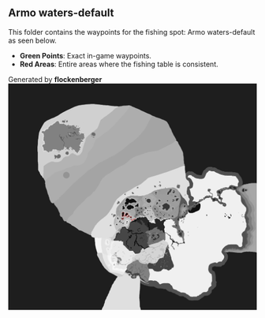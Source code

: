 ## Armo waters-default
This folder contains the waypoints for the fishing spot: Armo waters-default as seen below.

- **Green Points**: Exact in-game waypoints.
- **Red Areas**: Entire areas where the fishing table is consistent.

Generated by **flockenberger**
![Armo waters-default](./Preview.png?raw=true "Armo waters-default")